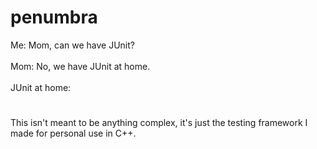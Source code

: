 # penumbra
Me: Mom, can we have JUnit?<br><br>
Mom: No, we have JUnit at home.<br><br>
JUnit at home:
#
This isn't meant to be anything complex, it's just the testing framework I made for personal use in C++.
